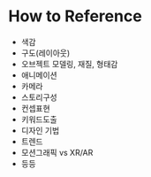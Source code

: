 # How to Reference
- 색감
- 구도(레이아웃)
- 오브젝트 모델링, 재질, 형태감
- 애니메이션
- 카메라
- 스토리구성
- 컨셉표현
- 키워드도출
- 디자인 기법
- 트렌드
- 모션그래픽 vs XR/AR
- 등등